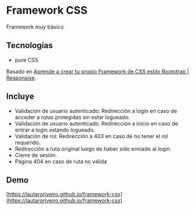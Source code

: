 # Framework CSS
Framework muy básico

## Tecnologías
- pure CSS

Basado en [Aprende a crear tu propio Framework de CSS estilo Bootstrap | Responsive](https://youtu.be/wERUdGHvvVI).

## Incluye
- Validación de usuario autenticado: Redirección a login en caso de acceder a rutas protegidas sin estar logueado.
- Validación de usuario autenticado: Redirección a inicio en caso de entrar a login estando logueado.
- Validación de rol: Redirección a 403 en caso de no tener el rol requerido.
- Redirección a ruta original luego de haber sido enviado al login.
- Cierre de sesión.
- Página 404 en caso de ruta no válida

## Demo
[https://lautaroriveiro.github.io/framework-css](https://lautaroriveiro.github.io/framework-css)